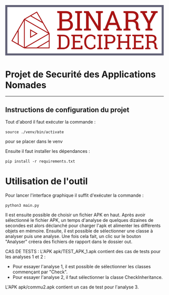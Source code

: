 ![](logo/logo.svg)

# Projet de Securité des Applications Nomades

---

## Instructions de configuration du projet

Tout d'abord il faut exécuter la commande :

```source ./venv/bin/activate```

pour se placer dans le venv

Ensuite il faut installer les dépendances :

```pip install -r requirements.txt```

# Utilisation de l'outil

Pour lancer l'interface graphique il suffit d'exécuter la commande :

```python3 main.py```

Il est ensuite possible de choisir un fichier APK en haut. Après avoir sélectionné le fichier APK, un temps d'analyse de quelques dizaines de secondes est alors déclanché pour charger l'apk et alimenter les différents objets en mémoire.
Ensuite, il est possible de sélectionner une classe à analyser puis une analyse.
Une fois cela fait, un clic sur le bouton "Analyser" créera des fichiers de rapport dans le dossier out.

CAS DE TESTS :
L'APK apk/TEST_APK_1.apk contient des cas de tests pour les analyses 1 et 2 :
 - Pour essayer l'analyse 1, il est possible de sélectionner les classes commençant par "Check".
 - Pour essayer l'analyse 2, il faut sélectionner la classe CheckInheritance.

L'APK apk/commu2.apk contient un cas de test pour l'analyse 3.
